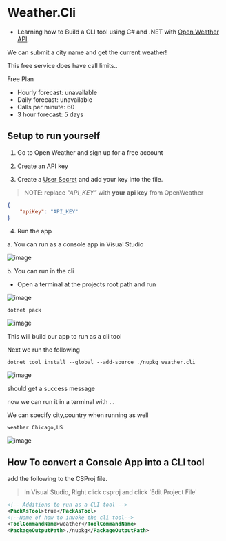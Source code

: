 # Weather.Cli

- Learning how to Build a CLI tool using C# and .NET with [Open Weather API](https://openweathermap.org/current).

We can submit a city name and get the current weather!

This free service does have call limits..

Free Plan
- Hourly forecast: unavailable
- Daily forecast: unavailable
- Calls per minute: 60
- 3 hour forecast: 5 days 

## Setup to run yourself

1. Go to Open Weather and sign up for a free account

2. Create an API key

3. Create a [User Secret](https://learn.microsoft.com/en-us/aspnet/core/security/app-secrets?view=aspnetcore-6.0&tabs=windows) and add your key into the file.

> NOTE: replace *"API_KEY"* with **your api key** from OpenWeather

```json
{
	"apiKey": "API_KEY"
}
```

4. Run the app 

a. You can run as a console app in Visual Studio

![image](https://user-images.githubusercontent.com/20805058/220462508-9fa996a7-b9f5-4c7c-bbea-3886acf229ac.png)

b. You can run in the cli

- Open a terminal at the projects root path and run

![image](https://user-images.githubusercontent.com/20805058/220462593-b1d8cb1d-4412-4c0b-8d90-24f9144e3441.png)

```cli
dotnet pack
```

![image](https://user-images.githubusercontent.com/20805058/220462667-2c328fb5-a626-4fb7-a7f9-87e26bc04f93.png)

This will build our app to run as a cli tool

Next we run the following

```cli
dotnet tool install --global --add-source ./nupkg weather.cli
```

![image](https://user-images.githubusercontent.com/20805058/220462758-d483f9b6-5053-4384-a5ae-44e80acfdddb.png)

should get a success message

now we can run it in a terminal with ...

We can specify city,country when running as well

```cli
weather Chicago,US
```

![image](https://user-images.githubusercontent.com/20805058/220462821-649431de-7dbd-4927-9fdd-56cf0316b8dc.png)


## How To convert a Console App into a CLI tool

add the following to the CSProj file. 

> In Visual Studio, Right click csproj and click 'Edit Project File'

```xml
<!-- Additions to run as a CLI tool -->
<PackAsTool>true</PackAsTool>
<!--Name of how to invoke the cli tool-->
<ToolCommandName>weather</ToolCommandName>
<PackageOutputPath>./nupkg</PackageOutputPath>
```
